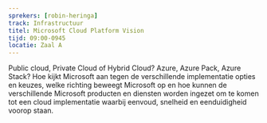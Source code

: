 ```yaml
---
sprekers: [robin-heringa]
track: Infrastructuur
titel: Microsoft Cloud Platform Vision
tijd: 09:00-0945
locatie: Zaal A
---
```

Public cloud, Private Cloud of Hybrid Cloud? Azure, Azure Pack, Azure Stack?
Hoe kijkt Microsoft aan tegen de verschillende implementatie opties en keuzes, welke richting beweegt Microsoft op en hoe kunnen de verschillende Microsoft producten en diensten worden ingezet om te komen tot een cloud implementatie waarbij eenvoud, snelheid en eenduidigheid voorop staan.
